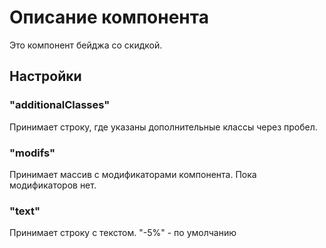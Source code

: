 # Описание компонента

Это компонент бейджа со скидкой.

## Настройки

### "additionalClasses"

Принимает строку, где указаны дополнительные классы через пробел.

### "modifs"

Принимает массив с модификаторами компонента.
Пока модификаторов нет.

### "text"

Принимает строку с текстом.
"-5%" - по умолчанию
